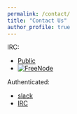 ```yaml
---
permalink: /contact/
title: "Contact Us"
author_profile: true
---
```


IRC:
- [Public](irc://lmaddox.chickenkiller.com:6667)
- [![FreeNode](https://kiwiirc.com/buttons/chat.freenode.net/InnovAnon.png)](https://kiwiirc.com/client?settings=9a8200094577cfb47c3c864b7bef6b56)

Authenticated:
- [slack](https://innovanon.slack.com/)
- [IRC](irc://lmaddox.chickenkiller.com:6697)


